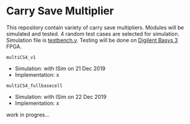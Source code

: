 # Carry Save Multiplier

This repository contain variety of carry save multipliers. Modules will be simulated and tested. 4 random test cases are selected for simulation. Simulation file is [testbench.v](https://github.com/suoglu/Carry-Save-Multiplier/blob/master/testbench.v). Testing will be done on [Digilent Basys 3](https://reference.digilentinc.com/reference/programmable-logic/basys-3/reference-manual) FPGA.

`multiCS4_v1`
  * Simulation: with ISim on 21 Dec 2019
  * Implementation: x

`multiCS4_fullbasecell`
  * Simulation: with ISim on 22 Dec 2019
  * Implementation: x

work in progres...
